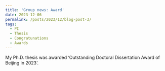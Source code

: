 ```yaml
---
title: 'Group news: Award'
date: 2023-12-06
permalink: /posts/2023/12/blog-post-3/
tags:
  - PI
  - Thesis
  - Congratunations
  - Awards
---
```


My Ph.D. thesis was awarded ‘Outstanding Doctoral Dissertation Award of Beijing in 2023’.
